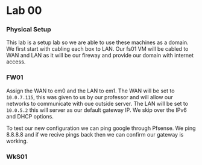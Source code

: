 # Lab 00

### Physical Setup
This lab is a setup lab so we are able to use these machines as a domain. We first start with cabling each box to LAN. Our fs01 VM will be cabled to WAN and LAN as it will be our fireway and provide our domain with internet access.

### FW01
Assign the WAN to em0 and the LAN to em1. The WAN will be set to `10.0.7.115`, this was given to us by our professor and will allow our networks to communicate with oue outside server. The LAN will be set to `10.0.5.2` this will server as our default gateway IP. We skip over the IPv6 and DHCP options. 

To test our new configuration we can ping google through Pfsense. We ping 8.8.8.8 and if we recive pings back then we can confirm our gateway is working. 

### WkS01





